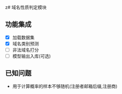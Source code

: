 z# 域名性质判定模块

## 功能集成
- [x] 加载数据集
- [x] 域名类别预测
- [ ] 非法域名打分
- [ ] 模型输出入库(可选)

## 已知问题
* 用于计算概率的样本不够随机(注册者邮箱后缀,注册商)

